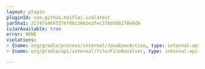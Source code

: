 ```yaml
---
layout: plugin
pluginId: com.github.maiflai.scalatest
jarSha1: 21747a4665276f0b11661e2fec37bdd4b278e0db
isJarAvailable: true
error: NONE
violations:
- {name: org/gradle/process/internal/JavaExecAction, type: internal-api-usage}
- {name: org/gradle/api/internal/file/FileResolver, type: internal-api-usage}

---
```

